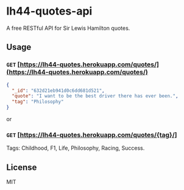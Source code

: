 # lh44-quotes-api
A free RESTful API for Sir Lewis Hamilton quotes.

## Usage

### `GET` [https://lh44-quotes.herokuapp.com/quotes/](https://lh44-quotes.herokuapp.com/quotes/)

```json
{
  "_id": "632d21eb941d0c6dd681d521",
  "quote": "I want to be the best driver there has ever been.",
  "tag": "Philosophy"
}
```

or

### `GET` [https://lh44-quotes.herokuapp.com/quotes/{tag}/]

Tags: Childhood, F1, Life, Philosophy, Racing, Success.

## License

MIT
